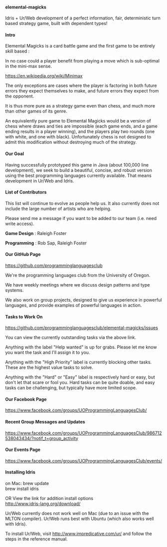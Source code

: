 #### **elemental-magicks** <br />
 Idris + Ur/Web development of a perfect information, fair, deterministic turn based strategy game, built with dependent types!


#### **Intro** <br />
 Elemental Magicks is a card battle game and the first game to be entirely skill based :
 
 In no case could a player benefit from playing a move which is sub-optimal in the mini-max sense.
 
 https://en.wikipedia.org/wiki/Minimax
 
 The only exceptions are cases where the player is factoring in both future errors they expect themselves to make,
 and future errors they expect from the opponent.
 
 It is thus more pure as a strategy game even than chess, and much more than other games of its genre.

 An equivalently pure game to Elemental Magicks would be
 a version of chess where draws and ties are impossible (each game ends, and a game ending results in a player winning),
 and the players play two rounds (one with white, and one with black).
 Unfortunately chess is not designed to admit this modification without destroying much of the strategy.
 

#### **Our Goal** <br />
 Having successfully prototyped this game in Java (about 100,000 line development),
we seek to build a beautiful, concise, and robust version using the best programming languages currently available.
 That means development in Ur/Web and Idris.

#### **List of Contributors** <br />

This list will continue to evolve as people help us.
It also currently does not include the large number of artists who are helping.

Please send me a message if you want to be added to our team (i.e. need write access).

 **Game Design** : Raleigh Foster

**Programming** : Rob Sap, Raleigh Foster



#### **Our GitHub Page**<br />
https://github.com/programminglanguagesclub <br />

We're the programming languages club from the University of Oregon.

We have weekly meetings where we discuss design patterns and type systems.

We also work on group projects,
designed to give us experience in powerful languages,
and provide examples of powerful languages in action.


#### **Tasks to Work On**<br />
https://github.com/programminglanguagesclub/elemental-magicks/issues <br />

You can view the currently outstanding tasks via the above link.

Anything with the label "Help wanted" is up for grabs.
Please let me know you want the task and I'll assign it to you.


Anything with the "High Priority" label is currently blocking other tasks.
These are the highest value tasks to solve.

Anything with the "Hard" or "Easy" label is respectively hard or easy, but don't let that scare or fool you.
Hard tasks can be quite doable, and easy tasks can be challenging, but typically have more limited scope.


#### **Our Facebook Page** <br />
https://www.facebook.com/groups/UOProgrammingLanguagesClub/ 

#### **Recent Group Messages and Updates** <br />
https://www.facebook.com/groups/UOProgrammingLanguagesClub/986712538043434/?notif_t=group_activity




#### **Our Events Page** <br />
https://www.facebook.com/groups/UOProgrammingLanguagesClub/events/ <br />


#### **Installing Idris** <br />

on Mac:
brew update<br />
brew install idris<br /> 

OR View the link for addition install options<br />
http://www.idris-lang.org/download/

Ur/Web currently does not work well on Mac (due to an issue with the MLTON compiler).
Ur/Web runs best with Ubuntu (which also works well with Idris).

To install Ur/Web, visit http://www.impredicative.com/ur/ and follow the steps in the reference manual.

